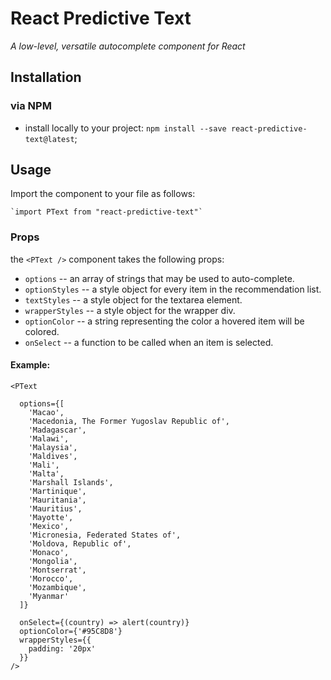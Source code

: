 # React Predictive Text
_A low-level, versatile autocomplete component for React_

## Installation

### via NPM

 * install locally to your project: 
    `npm install --save react-predictive-text@latest`;

## Usage

Import the component to your file as follows:

    `import PText from "react-predictive-text"`


### Props

the `<PText />` component takes the following props:

* `options` -- an array of strings that may be used to auto-complete.
* `optionStyles` -- a style object for every item in the recommendation list.
* `textStyles` -- a style object for the textarea element.
* `wrapperStyles` -- a style object for the wrapper div.
* `optionColor` -- a string representing the color a hovered item will be colored.
* `onSelect` -- a function to be called when an item is selected.


#### Example:

```
<PText 

  options={[
    'Macao',
    'Macedonia, The Former Yugoslav Republic of',
    'Madagascar', 
    'Malawi',
    'Malaysia',
    'Maldives', 
    'Mali',
    'Malta',
    'Marshall Islands',
    'Martinique',
    'Mauritania', 
    'Mauritius',
    'Mayotte', 
    'Mexico',
    'Micronesia, Federated States of', 
    'Moldova, Republic of',
    'Monaco',
    'Mongolia',
    'Montserrat',
    'Morocco',
    'Mozambique',
    'Myanmar'
  ]} 

  onSelect={(country) => alert(country)}
  optionColor={'#95C8D8'}
  wrapperStyles={{
    padding: '20px'
  }}
/>
```


